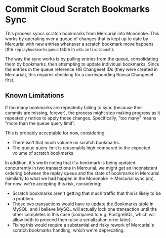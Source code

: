 # Commit Cloud Scratch Bookmarks Sync

This process syncs scratch bookmarks from Mercurial into Mononoke. This works by
operating over a queue of changes that is kept up to date by Mercurial with new
entries whenever a scratch bookmark move happens (the `replaybookmarksqueue`
table in `xdb.infinitepush`).

The way the sync works is by pulling entries from the queue, consolidating them
by bookmarks, then attempting to update individual bookmarks. Since the entries
in the queue reference HG Changeset IDs (they were created in Mercurial), this
requires checking for a corresponding Bonsai Changeset first.

## Known Limitations

If too many bookmarks are repeatedly failing to sync (because their commits are
missing, forever), the process might stop making progress as it repeatedly
retries to apply those changes. Specifically, "too many" means "more than the
queue query limit".

This is probably acceptable for now, considering:

- There isn't that much volume on scratch bookmarks.
- The queue query limit is reasonably high compared to the expected volume of
  scratch bookmarks.

In addition, it's worth noting that if a bookmark is being updated concurrently
in two transactions in Mercurial, we might get an inconsistent ordering between
the replay queue and the state of bookmarks in Mercurial (similarly to what we
had happen in the Mononoke -> Mercurial sync job). For now, we're accepting this
risk, considering:

- Scratch bookmarks aren't getting that much traffic that this is likely to be a
  problem.
- Those two transactions would have to update the Bookmarks table in MySQL, and
  I believe MySQL will actually lock one transaction until the other completes
  in this case (compared to e.g. PostgreSQL, which will allow both to proceed
  then raise a serialization error later).
- Fixing this would require a substantial and risky rework of Mercurial's
  scratch bookmarks handling, which we're deprecating.
